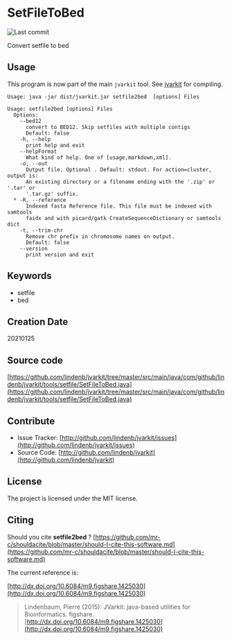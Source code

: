 # SetFileToBed

![Last commit](https://img.shields.io/github/last-commit/lindenb/jvarkit.png)

Convert setfile to bed


## Usage


This program is now part of the main `jvarkit` tool. See [jvarkit](JvarkitCentral.md) for compiling.


```
Usage: java -jar dist/jvarkit.jar setfile2bed  [options] Files

Usage: setfile2bed [options] Files
  Options:
    --bed12
      convert to BED12. Skip setfiles with multiple contigs
      Default: false
    -h, --help
      print help and exit
    --helpFormat
      What kind of help. One of [usage,markdown,xml].
    -o, --out
      Output file. Optional . Default: stdout. For action=cluster, output is: 
      An existing directory or a filename ending with the '.zip' or '.tar' or 
      '.tar.gz' suffix.
  * -R, --reference
      Indexed fasta Reference file. This file must be indexed with samtools 
      faidx and with picard/gatk CreateSequenceDictionary or samtools dict
    -t, --trim-chr
      Remove chr prefix in chromosome names on output.
      Default: false
    --version
      print version and exit

```


## Keywords

 * setfile
 * bed



## Creation Date

20210125

## Source code 

[https://github.com/lindenb/jvarkit/tree/master/src/main/java/com/github/lindenb/jvarkit/tools/setfile/SetFileToBed.java](https://github.com/lindenb/jvarkit/tree/master/src/main/java/com/github/lindenb/jvarkit/tools/setfile/SetFileToBed.java)


## Contribute

- Issue Tracker: [http://github.com/lindenb/jvarkit/issues](http://github.com/lindenb/jvarkit/issues)
- Source Code: [http://github.com/lindenb/jvarkit](http://github.com/lindenb/jvarkit)

## License

The project is licensed under the MIT license.

## Citing

Should you cite **setfile2bed** ? [https://github.com/mr-c/shouldacite/blob/master/should-I-cite-this-software.md](https://github.com/mr-c/shouldacite/blob/master/should-I-cite-this-software.md)

The current reference is:

[http://dx.doi.org/10.6084/m9.figshare.1425030](http://dx.doi.org/10.6084/m9.figshare.1425030)

> Lindenbaum, Pierre (2015): JVarkit: java-based utilities for Bioinformatics. figshare.
> [http://dx.doi.org/10.6084/m9.figshare.1425030](http://dx.doi.org/10.6084/m9.figshare.1425030)


